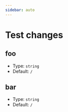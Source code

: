 ```yaml
---
sidebar: auto
---
```


# Test changes

## foo

- Type: `string`
- Default: `/`

## bar

- Type: `string`
- Default: `/`
